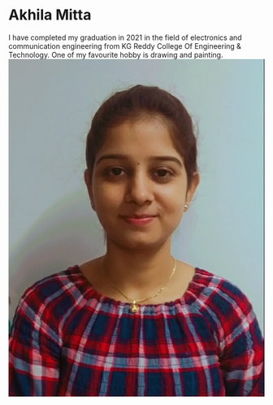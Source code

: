 # Akhila Mitta
I have completed my graduation in 2021 in the field of electronics and communication engineering from KG Reddy College Of Engineering & Technology. One of my favourite hobby is drawing and painting.
![photo](pic.jpg)
